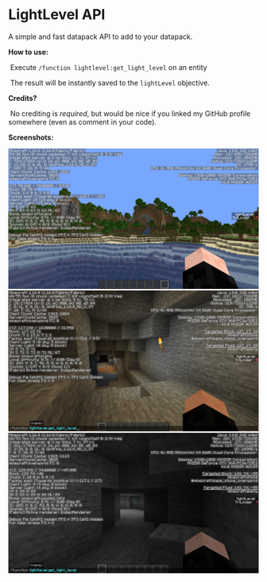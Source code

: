 # LightLevel API
 

A simple and fast datapack API to add to your datapack.



**How to use:**

​	Execute `/function lightlevel:get_light_level` on an entity

​	The result will be instantly saved to the `lightLevel` objective.

**Credits?**

​	No crediting is *required*, but would be nice if you linked my GitHub profile somewhere (even as comment in your code).



**Screenshots:**

<img src="Screenshots/OutsideLight.png" alt="Light level outside" style="zoom: 50%;" />

<img src="Screenshots/Cave2Light.png" alt="Light level in a cave" style="zoom: 50%;" />

<img src="Screenshots/CaveLight.png" alt="Light level in a cave" style="zoom:50%;" />